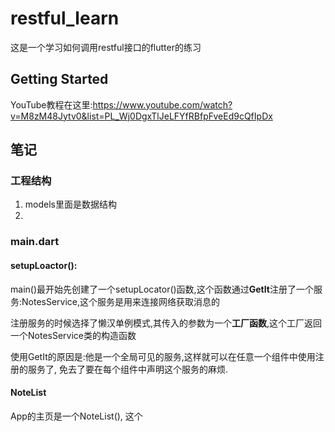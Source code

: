 # restful_learn

这是一个学习如何调用restful接口的flutter的练习

## Getting Started

YouTube教程在这里:https://www.youtube.com/watch?v=M8zM48Jytv0&list=PL_Wj0DgxTlJeLFYfRBfpFveEd9cQfIpDx

## 笔记
### 工程结构
1. models里面是数据结构
2. 
### main.dart
#### setupLoactor():
main()最开始先创建了一个setupLocator()函数,这个函数通过**GetIt**注册了一个服务:NotesService,这个服务是用来连接网络获取消息的

注册服务的时候选择了懒汉单例模式,其传入的参数为一个**工厂函数**,这个工厂返回一个NotesService类的构造函数

使用GetIt的原因是:他是一个全局可见的服务,这样就可以在任意一个组件中使用注册的服务了, 免去了要在每个组件中声明这个服务的麻烦.

#### NoteList
App的主页是一个NoteList(), 这个



